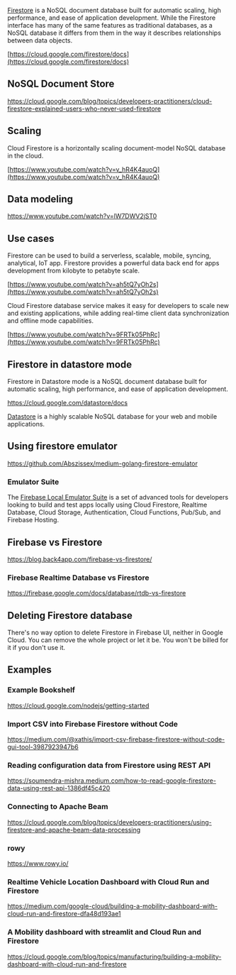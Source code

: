 


[Firestore](https://firebase.google.com/docs/firestore) is a NoSQL document database built for automatic scaling, high performance, and ease of application development. While the Firestore interface has many of the same features as traditional databases, as a NoSQL database it differs from them in the way it describes relationships between data objects.

[https://cloud.google.com/firestore/docs](https://cloud.google.com/firestore/docs)

## NoSQL Document Store

https://cloud.google.com/blog/topics/developers-practitioners/cloud-firestore-explained-users-who-never-used-firestore

## Scaling

Cloud Firestore is a horizontally scaling document-model NoSQL database in the cloud.

[https://www.youtube.com/watch?v=v_hR4K4auoQ](https://www.youtube.com/watch?v=v_hR4K4auoQ)

## Data modeling

https://www.youtube.com/watch?v=lW7DWV2jST0

## Use cases

Firestore can be used to build a serverless, scalable, mobile, syncing, analytical, IoT app. Firestore provides a powerful data back end for apps development from kilobyte to petabyte scale.

[https://www.youtube.com/watch?v=ah5tQ7yOh2s](https://www.youtube.com/watch?v=ah5tQ7yOh2s)

Cloud Firestore database service makes it easy for developers to scale new and existing applications, while adding real-time client data synchronization and offline mode capabilities.

[https://www.youtube.com/watch?v=9FRTk05PhRc](https://www.youtube.com/watch?v=9FRTk05PhRc)



## Firestore in datastore mode

Firestore in Datastore mode is a NoSQL document database built for automatic scaling, high performance, and ease of application development.

https://cloud.google.com/datastore/docs

[Datastore](Datastore)  is a highly scalable NoSQL database for your web and mobile applications.

## Using firestore emulator

https://github.com/Abszissex/medium-golang-firestore-emulator

### Emulator Suite

The [Firebase Local Emulator Suite](https://firebase.google.com/docs/emulator-suite) is a set of advanced tools for developers looking to build and test apps locally using Cloud Firestore, Realtime Database, Cloud Storage, Authentication, Cloud Functions, Pub/Sub, and Firebase Hosting. 



## Firebase vs Firestore

https://blog.back4app.com/firebase-vs-firestore/

### Firebase Realtime Database vs Firestore

https://firebase.google.com/docs/database/rtdb-vs-firestore



## Deleting Firestore database

There's no way option to delete Firestore in Firebase UI, neither in Google Cloud. You can remove the whole project or let it be. You won't be billed for it if you don't use it.

## Examples

### Example Bookshelf

https://cloud.google.com/nodejs/getting-started

### Import CSV into Firebase Firestore without Code

https://medium.com/@xathis/import-csv-firebase-firestore-without-code-gui-tool-3987923947b6



### Reading configuration data from Firestore using REST API

https://soumendra-mishra.medium.com/how-to-read-google-firestore-data-using-rest-api-1386df45c420

### Connecting to Apache Beam

https://cloud.google.com/blog/topics/developers-practitioners/using-firestore-and-apache-beam-data-processing

### rowy

https://www.rowy.io/

### Realtime Vehicle Location Dashboard with Cloud Run and Firestore

https://medium.com/google-cloud/building-a-mobility-dashboard-with-cloud-run-and-firestore-dfa48d193ae1

### A Mobility dashboard with streamlit and Cloud Run and Firestore
https://cloud.google.com/blog/topics/manufacturing/building-a-mobility-dashboard-with-cloud-run-and-firestore
